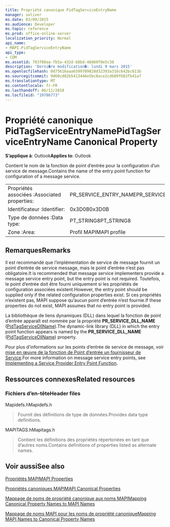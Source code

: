 ```yaml
---
title: Propriété canonique PidTagServiceEntryName
manager: soliver
ms.date: 03/09/2015
ms.audience: Developer
ms.topic: reference
ms.prod: office-online-server
localization_priority: Normal
api_name:
- MAPI.PidTagServiceEntryName
api_type:
- COM
ms.assetid: 783f08aa-fb5a-432d-b8bd-48d69f0e5c38
description: 'Derni�re modification�: lundi 9 mars 2015'
ms.openlocfilehash: 0d75616aaa6599709828d32393a316c642bc613b
ms.sourcegitcommit: 9d60cd82b5413446e5bc8ace2cd689f683fb41a7
ms.translationtype: MT
ms.contentlocale: fr-FR
ms.lasthandoff: 06/11/2018
ms.locfileid: "19786773"
---
```

# <a name="pidtagserviceentryname-canonical-property"></a><span data-ttu-id="6d438-103">Propriété canonique PidTagServiceEntryName</span><span class="sxs-lookup"><span data-stu-id="6d438-103">PidTagServiceEntryName Canonical Property</span></span>

  
  
<span data-ttu-id="6d438-104">**S’applique à**: Outlook</span><span class="sxs-lookup"><span data-stu-id="6d438-104">**Applies to**: Outlook</span></span> 
  
<span data-ttu-id="6d438-105">Contient le nom de la fonction de point d’entrée pour la configuration d’un service de message.</span><span class="sxs-lookup"><span data-stu-id="6d438-105">Contains the name of the entry point function for configuration of a message service.</span></span>
  
|||
|:-----|:-----|
|<span data-ttu-id="6d438-106">Propriétés associées :</span><span class="sxs-lookup"><span data-stu-id="6d438-106">Associated properties:</span></span>  <br/> |<span data-ttu-id="6d438-107">PR_SERVICE_ENTRY_NAME</span><span class="sxs-lookup"><span data-stu-id="6d438-107">PR_SERVICE_ENTRY_NAME</span></span>  <br/> |
|<span data-ttu-id="6d438-108">Identificateur :</span><span class="sxs-lookup"><span data-stu-id="6d438-108">Identifier:</span></span>  <br/> |<span data-ttu-id="6d438-109">0x3D0B</span><span class="sxs-lookup"><span data-stu-id="6d438-109">0x3D0B</span></span>  <br/> |
|<span data-ttu-id="6d438-110">Type de données :</span><span class="sxs-lookup"><span data-stu-id="6d438-110">Data type:</span></span>  <br/> |<span data-ttu-id="6d438-111">PT_STRING8</span><span class="sxs-lookup"><span data-stu-id="6d438-111">PT_STRING8</span></span>  <br/> |
|<span data-ttu-id="6d438-112">Zone :</span><span class="sxs-lookup"><span data-stu-id="6d438-112">Area:</span></span>  <br/> |<span data-ttu-id="6d438-113">Profil MAPI</span><span class="sxs-lookup"><span data-stu-id="6d438-113">MAPI profile</span></span>  <br/> |
   
## <a name="remarks"></a><span data-ttu-id="6d438-114">Remarques</span><span class="sxs-lookup"><span data-stu-id="6d438-114">Remarks</span></span>

<span data-ttu-id="6d438-115">Il est recommandé que l’implémentation de service de message fournit un point d’entrée de service message, mais le point d’entrée n’est pas obligatoire.</span><span class="sxs-lookup"><span data-stu-id="6d438-115">It is recommended that message service implementers provide a message service entry point, but the entry point is not required.</span></span> <span data-ttu-id="6d438-116">Toutefois, le point d’entrée doit être fourni uniquement si les propriétés de configuration associées existent.</span><span class="sxs-lookup"><span data-stu-id="6d438-116">However, the entry point should be supplied only if the related configuration properties exist.</span></span> <span data-ttu-id="6d438-117">Si ces propriétés n’existent pas, MAPI suppose qu’aucun point d’entrée n’est fournie.</span><span class="sxs-lookup"><span data-stu-id="6d438-117">If these properties do not exist, MAPI assumes that no entry point is provided.</span></span>
  
<span data-ttu-id="6d438-118">La bibliothèque de liens dynamiques (DLL) dans lequel la fonction de point d’entrée apparaît est nommée par la propriété **PR_SERVICE_DLL_NAME** ([PidTagServiceDllName](pidtagservicedllname-canonical-property.md)).</span><span class="sxs-lookup"><span data-stu-id="6d438-118">The dynamic-link library (DLL) in which the entry point function appears is named by the **PR_SERVICE_DLL_NAME** ([PidTagServiceDllName](pidtagservicedllname-canonical-property.md)) property.</span></span>
  
<span data-ttu-id="6d438-119">Pour plus d’informations sur les points d’entrée de service de message, voir [mise en œuvre de la fonction de Point d’entrée un fournisseur de Service](implementing-a-service-provider-entry-point-function.md).</span><span class="sxs-lookup"><span data-stu-id="6d438-119">For more information on message service entry points, see [Implementing a Service Provider Entry Point Function](implementing-a-service-provider-entry-point-function.md).</span></span>
  
## <a name="related-resources"></a><span data-ttu-id="6d438-120">Ressources connexes</span><span class="sxs-lookup"><span data-stu-id="6d438-120">Related resources</span></span>

### <a name="header-files"></a><span data-ttu-id="6d438-121">Fichiers d’en-tête</span><span class="sxs-lookup"><span data-stu-id="6d438-121">Header files</span></span>

<span data-ttu-id="6d438-122">Mapidefs.h</span><span class="sxs-lookup"><span data-stu-id="6d438-122">Mapidefs.h</span></span>
  
> <span data-ttu-id="6d438-123">Fournit des définitions de type de données.</span><span class="sxs-lookup"><span data-stu-id="6d438-123">Provides data type definitions.</span></span>
    
<span data-ttu-id="6d438-124">MAPITAGS.h</span><span class="sxs-lookup"><span data-stu-id="6d438-124">Mapitags.h</span></span>
  
> <span data-ttu-id="6d438-125">Contient les définitions des propriétés répertoriées en tant que d’autres noms.</span><span class="sxs-lookup"><span data-stu-id="6d438-125">Contains definitions of properties listed as alternate names.</span></span>
    
## <a name="see-also"></a><span data-ttu-id="6d438-126">Voir aussi</span><span class="sxs-lookup"><span data-stu-id="6d438-126">See also</span></span>



[<span data-ttu-id="6d438-127">Propriétés MAPI</span><span class="sxs-lookup"><span data-stu-id="6d438-127">MAPI Properties</span></span>](mapi-properties.md)
  
[<span data-ttu-id="6d438-128">Propriétés canoniques MAPI</span><span class="sxs-lookup"><span data-stu-id="6d438-128">MAPI Canonical Properties</span></span>](mapi-canonical-properties.md)
  
[<span data-ttu-id="6d438-129">Mappage de noms de propriété canonique aux noms MAPI</span><span class="sxs-lookup"><span data-stu-id="6d438-129">Mapping Canonical Property Names to MAPI Names</span></span>](mapping-canonical-property-names-to-mapi-names.md)
  
[<span data-ttu-id="6d438-130">Mappage de noms MAPI pour les noms de propriété canonique</span><span class="sxs-lookup"><span data-stu-id="6d438-130">Mapping MAPI Names to Canonical Property Names</span></span>](mapping-mapi-names-to-canonical-property-names.md)

